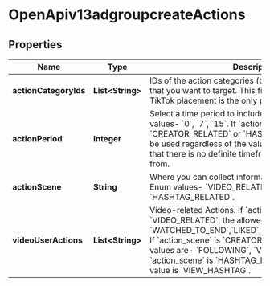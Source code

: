 # OpenApiv13adgroupcreateActions

## Properties
Name | Type | Description | Notes
------------ | ------------- | ------------- | -------------
**actionCategoryIds** | **List&lt;String&gt;** | IDs of the action categories (behaviors) or hashtags that you want to target. This field is valid only when TikTok placement is the only placement selected. |  [optional]
**actionPeriod** | **Integer** | Select a time period to include actions from. Supported values- &#x60;0&#x60;, &#x60;7&#x60;, &#x60;15&#x60;. If &#x60;action_scene&#x60; is &#x60;CREATOR_RELATED&#x60; or &#x60;HASHTAG_RELATED&#x60;, 0 will be used regardless of the value you pass in. &#x60;0&#x60; means that there is no definite timeframe to select actions from. |  [optional]
**actionScene** | **String** | Where you can collect information about user actions. Enum values- &#x60;VIDEO_RELATED&#x60;, &#x60;CREATOR_RELATED&#x60;, &#x60;HASHTAG_RELATED&#x60;. |  [optional]
**videoUserActions** | **List&lt;String&gt;** | Video-related Actions. If &#x60;action_scene&#x60; is &#x60;VIDEO_RELATED&#x60;, the allowed values are- &#x60;WATCHED_TO_END&#x60;,&#x60;LIKED&#x60;,&#x60;COMMENTED&#x60;,&#x60;SHARED&#x60;. If &#x60;action_scene&#x60; is &#x60;CREATOR_RELATED&#x60;, the allowed values are- &#x60;FOLLOWING&#x60;, &#x60;VIEW_HOMEPAGE&#x60;. If &#x60;action_scene&#x60; is &#x60;HASHTAG_RELATED&#x60;, the allowed value is &#x60;VIEW_HASHTAG&#x60;. |  [optional]
